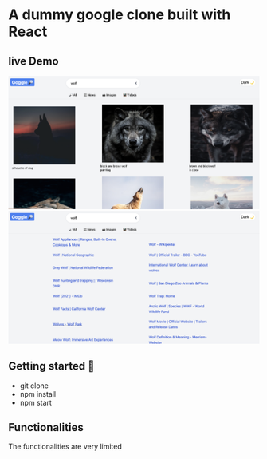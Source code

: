 # A dummy google clone built with React

## live Demo

![](./public/demo1.png)
![](./public/demo2.png)

## Getting started 🚀

- git clone
- npm install
- npm start

## Functionalities

The functionalities are very limited
